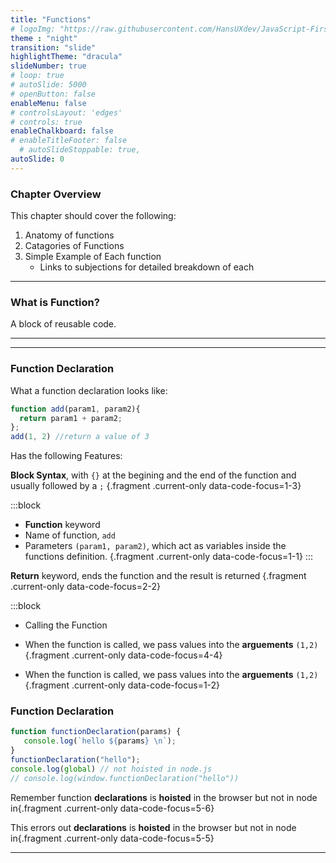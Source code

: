 ```yaml
---
title: "Functions"
# logoImg: "https://raw.githubusercontent.com/HansUXdev/JavaScript-First/2acf5840c15af96602aceb66303ea69c5b75e344/logo.svg"
theme : "night"
transition: "slide"
highlightTheme: "dracula"
slideNumber: true
# loop: true
# autoSlide: 5000 
# openButton: false
enableMenu: false
# controlsLayout: 'edges'
# controls: true
enableChalkboard: false
# enableTitleFooter: false
  # autoSlideStoppable: true,
autoSlide: 0
---
```


<style>
/* Remove the background color and make mongo commands more visible by adding color */
.line.focus{
  background:none;
  font-size: xx-large;
  color: #5cc4ea;
}

/* #logo { 
  position: initial !important;
  left: 0!important; 
  top: 0%!important; 
  text-align: center;
  padding-top:1em;

}
#logo > img {height: 10em; max-height: none;}

.slides{
}

.slides > section.present{
top: -20%!important;

} */

</style>

### Chapter Overview

This chapter should cover the following:
1. Anatomy of functions
2. Catagories of Functions
3. Simple Example of Each function
    - Links to subjections for detailed breakdown of each

---

### What is Function?

A block of reusable code.

---








<!-- will be... automatically genrated from code file with a tool -->

---


### Function Declaration

What a function declaration looks like:
```JavaScript
function add(param1, param2){
  return param1 + param2;
};
add(1, 2) //return a value of 3
```

Has the following Features:

**Block Syntax**, with `{}` at the begining and the end of the function and usually followed by a `;` {.fragment .current-only data-code-focus=1-3}


:::block
* **Function** keyword
* Name of function, `add`
* Parameters `(param1, param2)`, which act as variables inside the functions definition.
{.fragment .current-only data-code-focus=1-1}
:::

**Return** keyword, ends the function
and the result is returned {.fragment .current-only data-code-focus=2-2}


:::block
* Calling the Function 

* When the function is called, we pass values into the **arguements** `(1,2)` 
{.fragment .current-only data-code-focus=4-4}

* When the function is called, we pass values into the **arguements** `(1,2)` 
{.fragment .current-only data-code-focus=1-2}


### Function Declaration 

 ```javascript
function functionDeclaration(params) {
    console.log(`hello ${params} \n`);
}
functionDeclaration("hello");
console.log(global) // not hoisted in node.js 
// console.log(window.functionDeclaration("hello")) 
 ```
Remember function **declarations** is **hoisted** in the browser but not in node  in{.fragment .current-only data-code-focus=5-6}

This errors out **declarations** is **hoisted** in the browser but not in node  in{.fragment .current-only data-code-focus=5-5}

---


